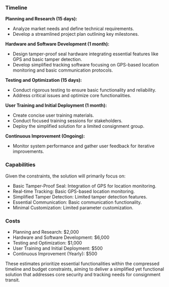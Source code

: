 ### Timeline

**Planning and Research (15 days):**
- Analyze market needs and define technical requirements.
- Develop a streamlined project plan outlining key milestones.

**Hardware and Software Development (1 month):**
- Design tamper-proof seal hardware integrating essential features like GPS and basic tamper detection.
- Develop simplified tracking software focusing on GPS-based location monitoring and basic communication protocols.

**Testing and Optimization (15 days):**
- Conduct rigorous testing to ensure basic functionality and reliability.
- Address critical issues and optimize core functionalities.

**User Training and Initial Deployment (1 month):**
- Create concise user training materials.
- Conduct focused training sessions for stakeholders.
- Deploy the simplified solution for a limited consignment group.

**Continuous Improvement (Ongoing):**
- Monitor system performance and gather user feedback for iterative improvements.

### Capabilities

Given the constraints, the solution will primarily focus on:
- Basic Tamper-Proof Seal: Integration of GPS for location monitoring.
- Real-time Tracking: Basic GPS-based location monitoring.
- Simplified Tamper Detection: Limited tamper detection features.
- Essential Communication: Basic communication functionality.
- Minimal Customization: Limited parameter customization.

### Costs

- Planning and Research: $2,000
- Hardware and Software Development: $6,000
- Testing and Optimization: $1,000
- User Training and Initial Deployment: $500
- Continuous Improvement (Yearly): $500

These estimates prioritize essential functionalities within the compressed timeline and budget constraints, aiming to deliver a simplified yet functional solution that addresses core security and tracking needs for consignment transit.
